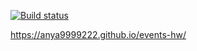 [![Build status](https://ci.appveyor.com/api/projects/status/7frymvg1i8xd3qcy?svg=true)](https://ci.appveyor.com/project/Anya9999222/events-hw)

https://anya9999222.github.io/events-hw/
